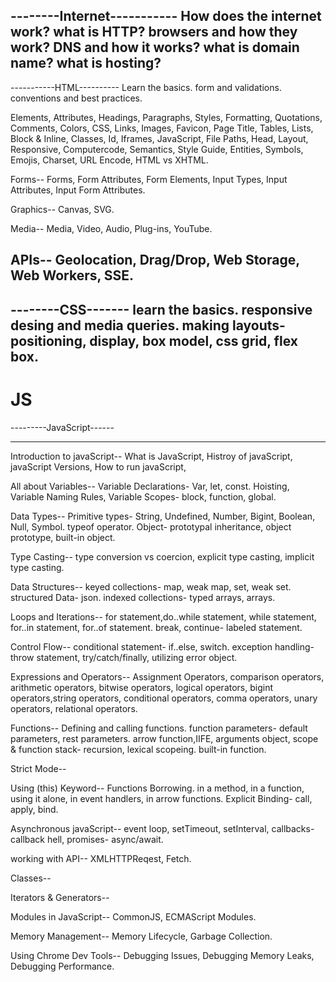--------Internet-----------
How does the internet work? what is HTTP? browsers and how they work?
DNS and how it works? what is domain name? what is hosting?
---------------------------


-----------HTML----------
Learn the basics. form and validations. conventions and best practices.

Elements, Attributes, Headings, Paragraphs, Styles, 
Formatting, Quotations, Comments, Colors, CSS, Links, Images, Favicon, 
Page Title, Tables, Lists, Block & Inline, Classes, Id, Iframes, JavaScript,
File Paths, Head, Layout, Responsive, Computercode, Semantics, Style Guide, 
Entities, Symbols, Emojis, Charset, URL Encode, HTML vs XHTML.

Forms--
Forms, Form Attributes, Form Elements, Input Types, Input Attributes, Input Form Attributes.

Graphics--
Canvas, SVG.

Media--
Media, Video, Audio, Plug-ins, YouTube.

APIs--
Geolocation, Drag/Drop, Web Storage, Web Workers, SSE.
-------------------------


--------CSS-------
learn the basics. responsive desing and media queries.
making layouts- positioning, display, box model, css grid, flex box.
------------------

# JS

---------JavaScript------
************************
Introduction to javaScript--
What is JavaScript,
Histroy of javaScript,
javaScript Versions,
How to run javaScript,

All about Variables--
Variable Declarations- Var, let, const.
Hoisting,
Variable Naming Rules,
Variable Scopes- block, function, global.

Data Types--
Primitive types- String, Undefined, Number, Bigint, Boolean, Null, Symbol.
typeof operator.
Object- prototypal inheritance, object prototype, built-in object. 

Type Casting--
type conversion vs coercion,
explicit type casting, implicit type casting.

Data Structures--
keyed collections- map, weak map, set, weak set.
structured Data- json.
indexed collections- typed arrays, arrays.

Loops and Iterations--
for statement,do..while statement, while statement, for..in statement, for..of statement.
break, continue- labeled statement.

Control Flow--
conditional statement- if..else, switch.
exception handling- throw statement, try/catch/finally, utilizing error object.


Expressions and Operators--
Assignment Operators, comparison operators, arithmetic operators, 
bitwise operators, logical operators, bigint operators,string operators, 
conditional operators, comma operators, unary operators, relational operators.

Functions--
Defining and calling functions.
function parameters- default parameters, rest parameters.
arrow function,IIFE, arguments object,
scope & function stack- recursion, lexical scopeing.
built-in function.


Strict Mode--


Using (this) Keyword--
Functions Borrowing.
in a method, in a function, using it alone, in event handlers, in arrow functions.
Explicit Binding- call, apply, bind.

Asynchronous javaScript--
event loop, setTimeout, setInterval, callbacks- callback hell, promises- async/await.

working with API--
XMLHTTPReqest, Fetch.

Classes--

Iterators & Generators--

Modules in JavaScript--
CommonJS, ECMAScript Modules.

Memory Management--
Memory Lifecycle, Garbage Collection.


Using Chrome Dev Tools--
Debugging Issues, Debugging Memory Leaks, Debugging Performance.
